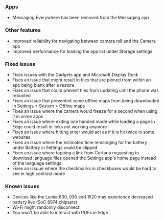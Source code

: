 ### Apps
- Messaging Everywhere has been removed from the Messaging app

### Other features
- Improved reliability for navigating between camera roll and the Camera app
- Improved performance for loading the app list under Storage settings

### Fixed issues
- Fixes issues with the Gadgets app and Microsoft Display Dock
- Fixes an issue that might result in tiles that are pinned from within an app being blank after a restore
- Fixes an issue that could prevent tiles from updating until the phone was rebooted
- Fixes an issue that prevented some offline maps from being downloaded in Settings > System > Offline maps
- Fixes an issue where the camera would freeze for a second when using it in some apps
- Fixes an issue where exiting one handed mode while loading a page in Edge could result in links not working anymore
- Fixes an issue where hitting enter would act as if it is hit twice in some websites
- Fixes an issue where the estimated time remainging for the battery under Battery in Settings could be clipped
- Fixes an issue where tapping a link from Cortana requesting to download language files opened the Settings app's home page instead of the language settings
- Fixes an issuue where the checkmarks in checkboxes would be hard to see in high contrast mode

### Known issues
- Devices like the Lumia 830, 930 and 1520 may experience decreased battery live (SoC 8974 chipsets)
- Wi-Fi might randomly disconnect
- You won't be able to interact with PDFs in Edge